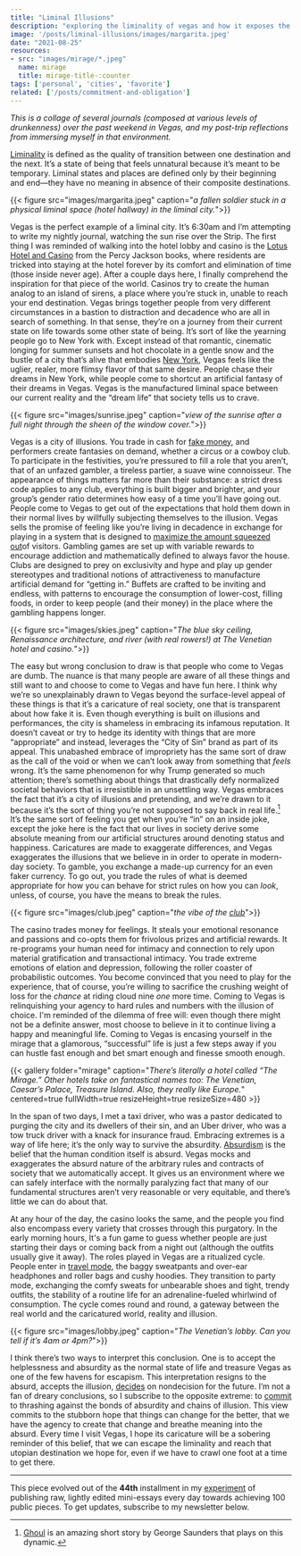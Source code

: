 ```yaml
---
title: "Liminal Illusions"
description: "exploring the liminality of vegas and how it exposes the absurdity of our day-to-day"
image: '/posts/liminal-illusions/images/margarita.jpeg'
date: "2021-08-25"
resources: 
- src: "images/mirage/*.jpeg"
  name: mirage
  title: mirage-title-:counter
tags: ['personal', 'cities', 'favorite']
related: ['/posts/commitment-and-obligation']
---
```

*This is a collage of several journals (composed at various levels of drunkenness) over the past weekend in Vegas, and my post-trip reflections from immersing myself in that environment.*

[Liminality](https://en.wikipedia.org/wiki/Liminality) is defined as the quality of transition between one destination and the next. It’s a state of being that feels unnatural because it’s meant to be temporary. Liminal states and places are defined only by their beginning and end—they have no meaning in absence of their composite destinations.

{{< figure src="images/margarita.jpeg" caption="*a fallen soldier stuck in a physical liminal space (hotel hallway) in the liminal city.*">}}

Vegas is the perfect example of a liminal city. It’s 6:30am and I’m attempting to write my nightly journal, watching the sun rise over the Strip. The first thing I was reminded of walking into the hotel lobby and casino is the [Lotus Hotel and Casino](https://riordan.fandom.com/wiki/Lotus_Hotel_and_Casino#:~:text=The%20Lotus%20Hotel%20and%20Casino,and%20nobody%20wants%20to%20leave.) from the Percy Jackson books, where residents are tricked into staying at the hotel forever by its comfort and elimination of time (those inside never age). After a couple days here, I finally comprehend the inspiration for that piece of the world. Casinos try to create the human analog to an island of sirens, a place where you’re stuck in, unable to reach your end destination. Vegas brings together people from very different circumstances in a bastion to distraction and decadence who are all in search of something. In that sense, they’re on a journey from their current state on life towards some other state of being. It’s sort of like the yearning people go to New York with. Except instead of that romantic, cinematic longing for summer sunsets and hot chocolate in a gentle snow and the bustle of a city that’s alive that embodies [New York](https://spencerchang.substack.com/p/a-drop-of-color), Vegas feels like the uglier, realer, more flimsy flavor of that same desire. People chase their dreams in New York, while people come to shortcut an artificial fantasy of their dreams in Vegas. Vegas is the manufactured liminal space between our current reality and the “dream life” that society tells us to crave.

{{< figure src="images/sunrise.jpeg" caption="*view of the sunrise after a full night through the sheen of the window cover.*">}}

Vegas is a city of illusions. You trade in cash for [fake money](https://spencerchang.substack.com/p/fake-money-41100-mini-), and performers create fantasies on demand, whether a circus or a cowboy club. To participate in the festivities, you’re pressured to fill a role that you aren’t, that of an unfazed gambler, a tireless partier, a suave wine connoisseur. The appearance of things matters far more than their substance: a strict dress code applies to any club, everything is built bigger and brighter, and your group’s gender ratio determines how easy of a time you’ll have going out. People come to Vegas to get out of the expectations that hold them down in their normal lives by willfully subjecting themselves to the illusion. Vegas sells the promise of feeling like you’re living in decadence in exchange for playing in a system that is designed to [maximize the amount squeezed out](https://spencerchang.substack.com/p/digital-capitalism-mini-38100)of visitors. Gambling games are set up with variable rewards to encourage addiction and mathematically defined to always favor the house. Clubs are designed to prey on exclusivity and hype and play up gender stereotypes and traditional notions of attractiveness to manufacture artificial demand for “getting in.” Buffets are crafted to be inviting and endless, with patterns to encourage the consumption of lower-cost, filling foods, in order to keep people (and their money) in the place where the gambling happens longer.

{{< figure src="images/skies.jpeg" caption="*The blue sky ceiling, Renaissance architecture, and river (with real rowers!) at The Venetian hotel and casino.*">}}

The easy but wrong conclusion to draw is that people who come to Vegas are dumb. The nuance is that many people are aware of all these things and still want to and choose to come to Vegas and have fun here. I think why we’re so unexplainably drawn to Vegas beyond the surface-level appeal of these things is that it’s a caricature of real society, one that is transparent about how fake it is. Even though everything is built on illusions and performances, the city is shameless in embracing its infamous reputation. It doesn’t caveat or try to hedge its identity with things that are more “appropriate” and instead, leverages the “City of Sin” brand as part of its appeal. This unabashed embrace of impropriety has the same sort of draw as the call of the void or when we can’t look away from something that *feels* wrong. It’s the same phenomenon for why Trump generated so much attention; there’s something about things that drastically defy normalized societal behaviors that is irresistible in an unsettling way. Vegas embraces the fact that it’s a city of illusions and pretending, and we’re drawn to it because it’s the sort of thing you’re not supposed to say back in real life.[^1] It’s the same sort of feeling you get when you’re “in” on an inside joke, except the joke here is the fact that our lives in society derive some absolute meaning from our artificial structures around denoting status and happiness. Caricatures are made to exaggerate differences, and Vegas exaggerates the illusions that we believe in in order to operate in modern-day society. To gamble, you exchange a made-up currency for an even faker currency. To go out, you trade the rules of what is deemed appropriate for how you can behave for strict rules on how you can *look*, unless, of course, you have the means to break the rules.

[^1]: [Ghoul](https://www.newyorker.com/magazine/2020/11/09/ghoul) is an amazing short story by George Saunders that plays on this dynamic.

{{< figure src="images/club.jpeg" caption="*the vibe of the* [*club*](https://spencerchang.substack.com/p/blazing-lights-39100-)">}}

The casino trades money for feelings. It steals your emotional resonance and passions and co-opts them for frivolous prizes and artificial rewards. It re-programs your human need for intimacy and connection to rely upon material gratification and transactional intimacy. You trade extreme emotions of elation and depression, following the roller coaster of probabilistic outcomes. You become convinced that you need to play for the experience, that of course, you’re willing to sacrifice the crushing weight of loss for the *chance* at riding cloud nine *one* more time. Coming to Vegas is relinquishing your agency to hard rules and numbers with the illusion of choice. I'm reminded of the dilemma of free will: even though there might not be a definite answer, most choose to believe in it to continue living a happy and meaningful life. Coming to Vegas is encasing yourself in the mirage that a glamorous, “successful” life is just a few steps away if you can hustle fast enough and bet smart enough and finesse smooth enough.


{{< gallery folder="mirage" caption="*There’s literally a hotel called “The Mirage.” Other hotels take on fantastical names too: The Venetian, Caesar’s Palace, Treasure Island. Also, they really like Europe.*" centered=true fullWidth=true resizeHeight=true resizeSize=480 >}}

In the span of two days, I met a taxi driver, who was a pastor dedicated to purging the city and its dwellers of their sin, and an Uber driver, who was a tow truck driver with a knack for insurance fraud. Embracing extremes is a way of life here; it’s the only way to survive the absurdity. [Absurdism](https://en.wikipedia.org/wiki/Absurdism) is the belief that the human condition itself is absurd. Vegas mocks and exaggerates the absurd nature of the arbitrary rules and contracts of society that we automatically accept. It gives us an environment where we can safely interface with the normally paralyzing fact that many of our fundamental structures aren’t very reasonable or very equitable, and there’s little we can do about that.

At any hour of the day, the casino looks the same, and the people you find also encompass every variety that crosses through this purgatory. In the early morning hours, It's a fun game to guess whether people are just starting their days or coming back from a night out (although the outfits usually give it away). The roles played in Vegas are a ritualized cycle. People enter in [travel mode](https://spencerchang.substack.com/p/weary-faces-39100-mini-), the baggy sweatpants and over-ear headphones and roller bags and cushy hoodies. They transition to party mode, exchanging the comfy sweats for unbearable shoes and tight, trendy outfits, the stability of a routine life for an adrenaline-fueled whirlwind of consumption. The cycle comes round and round, a gateway between the real world and the caricatured world, reality and illusion.


{{< figure src="images/lobby.jpeg" caption="*The Venetian’s lobby. Can you tell if it’s 4am or 4pm?*">}}

I think there’s two ways to interpret this conclusion. One is to accept the helplessness and absurdity as the normal state of life and treasure Vegas as one of the few havens for escapism. This interpretation resigns to the absurd, accepts the illusion, [decides](https://spencerchang.substack.com/p/decisiveness-40100-mini-) on nondecision for the future. I’m not a fan of dreary conclusions, so I subscribe to the opposite extreme: to [commit](/posts/commitment-and-obligation/) to thrashing against the bonds of absurdity and chains of illusion. This view commits to the stubborn hope that things can change for the better, that we have the agency to create that change and breathe meaning into the absurd. Every time I visit Vegas, I hope its caricature will be a sobering reminder of this belief, that we can escape the liminality and reach that utopian destination we hope for, even if we have to crawl one foot at a time to get there.

---

This piece evolved out of the **44th** installment in my [experiment](/experiments/100posts/) of publishing raw, lightly edited mini-essays every day towards achieving 100 public pieces. To get updates, subscribe to my newsletter below.
